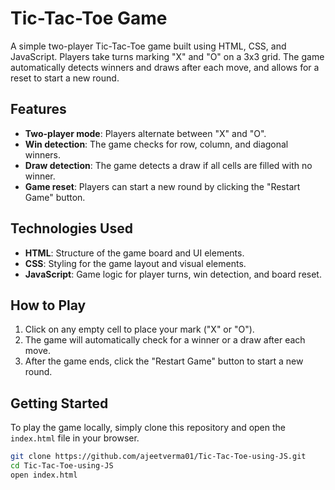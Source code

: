 # Tic-Tac-Toe Game

A simple two-player Tic-Tac-Toe game built using HTML, CSS, and JavaScript. Players take turns marking "X" and "O" on a 3x3 grid. The game automatically detects winners and draws after each move, and allows for a reset to start a new round.

## Features
- **Two-player mode**: Players alternate between "X" and "O".
- **Win detection**: The game checks for row, column, and diagonal winners.
- **Draw detection**: The game detects a draw if all cells are filled with no winner.
- **Game reset**: Players can start a new round by clicking the "Restart Game" button.

## Technologies Used
- **HTML**: Structure of the game board and UI elements.
- **CSS**: Styling for the game layout and visual elements.
- **JavaScript**: Game logic for player turns, win detection, and board reset.

## How to Play
1. Click on any empty cell to place your mark ("X" or "O").
2. The game will automatically check for a winner or a draw after each move.
3. After the game ends, click the "Restart Game" button to start a new round.

## Getting Started
To play the game locally, simply clone this repository and open the `index.html` file in your browser.

```bash
git clone https://github.com/ajeetverma01/Tic-Tac-Toe-using-JS.git
cd Tic-Tac-Toe-using-JS
open index.html